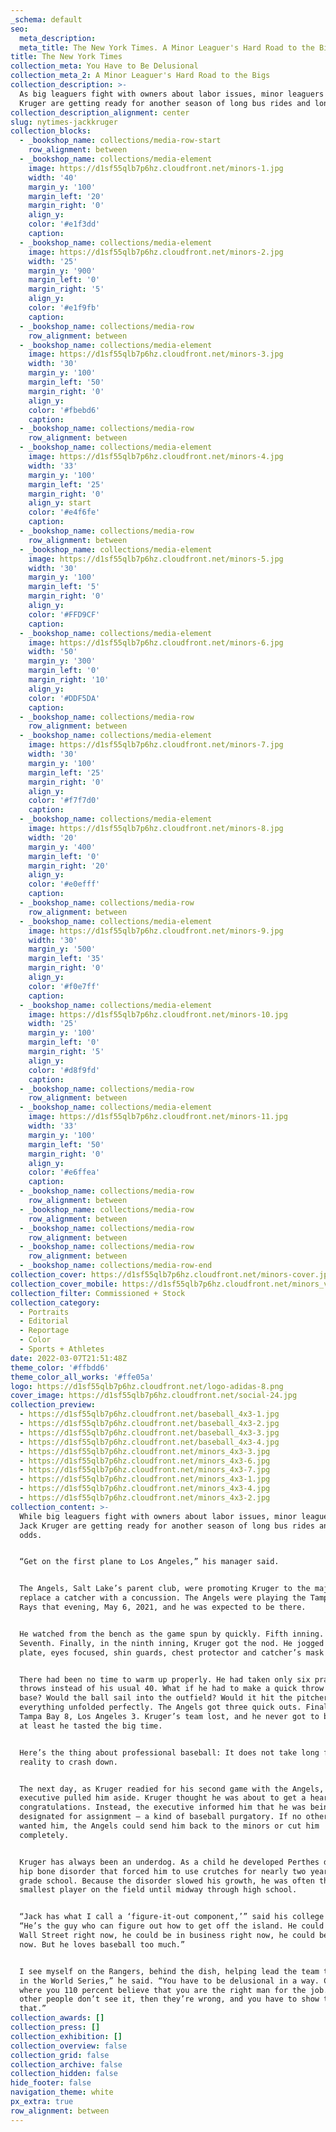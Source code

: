 ```yaml
---
_schema: default
seo:
  meta_description:
  meta_title: The New York Times. A Minor Leaguer's Hard Road to the Bigs
title: The New York Times
collection_meta: You Have to Be Delusional
collection_meta_2: A Minor Leaguer's Hard Road to the Bigs
collection_description: >-
  As big leaguers fight with owners about labor issues, minor leaguers like Jack
  Kruger are getting ready for another season of long bus rides and longer odds.
collection_description_alignment: center
slug: nytimes-jackkruger
collection_blocks:
  - _bookshop_name: collections/media-row-start
    row_alignment: between
  - _bookshop_name: collections/media-element
    image: https://d1sf55qlb7p6hz.cloudfront.net/minors-1.jpg
    width: '40'
    margin_y: '100'
    margin_left: '20'
    margin_right: '0'
    align_y:
    color: '#e1f3dd'
    caption:
  - _bookshop_name: collections/media-element
    image: https://d1sf55qlb7p6hz.cloudfront.net/minors-2.jpg
    width: '25'
    margin_y: '900'
    margin_left: '0'
    margin_right: '5'
    align_y:
    color: '#e1f9fb'
    caption:
  - _bookshop_name: collections/media-row
    row_alignment: between
  - _bookshop_name: collections/media-element
    image: https://d1sf55qlb7p6hz.cloudfront.net/minors-3.jpg
    width: '30'
    margin_y: '100'
    margin_left: '50'
    margin_right: '0'
    align_y:
    color: '#fbebd6'
    caption:
  - _bookshop_name: collections/media-row
    row_alignment: between
  - _bookshop_name: collections/media-element
    image: https://d1sf55qlb7p6hz.cloudfront.net/minors-4.jpg
    width: '33'
    margin_y: '100'
    margin_left: '25'
    margin_right: '0'
    align_y: start
    color: '#e4f6fe'
    caption:
  - _bookshop_name: collections/media-row
    row_alignment: between
  - _bookshop_name: collections/media-element
    image: https://d1sf55qlb7p6hz.cloudfront.net/minors-5.jpg
    width: '30'
    margin_y: '100'
    margin_left: '5'
    margin_right: '0'
    align_y:
    color: '#FFD9CF'
    caption:
  - _bookshop_name: collections/media-element
    image: https://d1sf55qlb7p6hz.cloudfront.net/minors-6.jpg
    width: '50'
    margin_y: '300'
    margin_left: '0'
    margin_right: '10'
    align_y:
    color: '#DDF5DA'
    caption:
  - _bookshop_name: collections/media-row
    row_alignment: between
  - _bookshop_name: collections/media-element
    image: https://d1sf55qlb7p6hz.cloudfront.net/minors-7.jpg
    width: '30'
    margin_y: '100'
    margin_left: '25'
    margin_right: '0'
    align_y:
    color: '#f7f7d0'
    caption:
  - _bookshop_name: collections/media-element
    image: https://d1sf55qlb7p6hz.cloudfront.net/minors-8.jpg
    width: '20'
    margin_y: '400'
    margin_left: '0'
    margin_right: '20'
    align_y:
    color: '#e0efff'
    caption:
  - _bookshop_name: collections/media-row
    row_alignment: between
  - _bookshop_name: collections/media-element
    image: https://d1sf55qlb7p6hz.cloudfront.net/minors-9.jpg
    width: '30'
    margin_y: '500'
    margin_left: '35'
    margin_right: '0'
    align_y:
    color: '#f0e7ff'
    caption:
  - _bookshop_name: collections/media-element
    image: https://d1sf55qlb7p6hz.cloudfront.net/minors-10.jpg
    width: '25'
    margin_y: '100'
    margin_left: '0'
    margin_right: '5'
    align_y:
    color: '#d8f9fd'
    caption:
  - _bookshop_name: collections/media-row
    row_alignment: between
  - _bookshop_name: collections/media-element
    image: https://d1sf55qlb7p6hz.cloudfront.net/minors-11.jpg
    width: '33'
    margin_y: '100'
    margin_left: '50'
    margin_right: '0'
    align_y:
    color: '#e6ffea'
    caption:
  - _bookshop_name: collections/media-row
    row_alignment: between
  - _bookshop_name: collections/media-row
    row_alignment: between
  - _bookshop_name: collections/media-row
    row_alignment: between
  - _bookshop_name: collections/media-row
    row_alignment: between
  - _bookshop_name: collections/media-row-end
collection_cover: https://d1sf55qlb7p6hz.cloudfront.net/minors-cover.jpg
collection_cover_mobile: https://d1sf55qlb7p6hz.cloudfront.net/minors_vertical-cover-1.jpg
collection_filter: Commissioned + Stock
collection_category:
  - Portraits
  - Editorial
  - Reportage
  - Color
  - Sports + Athletes
date: 2022-03-07T21:51:48Z
theme_color: '#ffbdd6'
theme_color_all_works: '#ffe05a'
logo: https://d1sf55qlb7p6hz.cloudfront.net/logo-adidas-8.png
cover_image: https://d1sf55qlb7p6hz.cloudfront.net/social-24.jpg
collection_preview:
  - https://d1sf55qlb7p6hz.cloudfront.net/baseball_4x3-1.jpg
  - https://d1sf55qlb7p6hz.cloudfront.net/baseball_4x3-2.jpg
  - https://d1sf55qlb7p6hz.cloudfront.net/baseball_4x3-3.jpg
  - https://d1sf55qlb7p6hz.cloudfront.net/baseball_4x3-4.jpg
  - https://d1sf55qlb7p6hz.cloudfront.net/minors_4x3-3.jpg
  - https://d1sf55qlb7p6hz.cloudfront.net/minors_4x3-6.jpg
  - https://d1sf55qlb7p6hz.cloudfront.net/minors_4x3-7.jpg
  - https://d1sf55qlb7p6hz.cloudfront.net/minors_4x3-1.jpg
  - https://d1sf55qlb7p6hz.cloudfront.net/minors_4x3-4.jpg
  - https://d1sf55qlb7p6hz.cloudfront.net/minors_4x3-2.jpg
collection_content: >-
  While big leaguers fight with owners about labor issues, minor leaguers like
  Jack Kruger are getting ready for another season of long bus rides and longer
  odds.


  “Get on the first plane to Los Angeles,” his manager said.


  The Angels, Salt Lake’s parent club, were promoting Kruger to the majors to
  replace a catcher with a concussion. The Angels were playing the Tampa Bay
  Rays that evening, May 6, 2021, and he was expected to be there.


  He watched from the bench as the game spun by quickly. Fifth inning. Sixth.
  Seventh. Finally, in the ninth inning, Kruger got the nod. He jogged to the
  plate, eyes focused, shin guards, chest protector and catcher’s mask on.


  There had been no time to warm up properly. He had taken only six practice
  throws instead of his usual 40. What if he had to make a quick throw to second
  base? Would the ball sail into the outfield? Would it hit the pitcher. But
  everything unfolded perfectly. The Angels got three quick outs. Final score:
  Tampa Bay 8, Los Angeles 3. Kruger’s team lost, and he never got to bat, but
  at least he tasted the big time.


  Here’s the thing about professional baseball: It does not take long for harsh
  reality to crash down.


  The next day, as Kruger readied for his second game with the Angels, a team
  executive pulled him aside. Kruger thought he was about to get a hearty
  congratulations. Instead, the executive informed him that he was being
  designated for assignment — a kind of baseball purgatory. If no other team
  wanted him, the Angels could send him back to the minors or cut him
  completely.


  Kruger has always been an underdog. As a child he developed Perthes disease, a
  hip bone disorder that forced him to use crutches for nearly two years in
  grade school. Because the disorder slowed his growth, he was often the
  smallest player on the field until midway through high school.


  “Jack has what I call a ‘figure-it-out component,’” said his college coach.
  “He’s the guy who can figure out how to get off the island. He could be on
  Wall Street right now, he could be in business right now, he could be a lawyer
  now. But he loves baseball too much.”


  I see myself on the Rangers, behind the dish, helping lead the team to a win
  in the World Series,” he said. “You have to be delusional in a way. Confident
  where you 110 percent believe that you are the right man for the job. And if
  other people don’t see it, then they’re wrong, and you have to show them
  that.”
collection_awards: []
collection_press: []
collection_exhibition: []
collection_overview: false
collection_grid: false
collection_archive: false
collection_hidden: false
hide_footer: false
navigation_theme: white
px_extra: true
row_alignment: between
---
```

